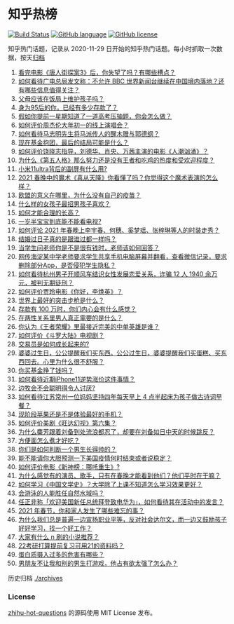 # 知乎热榜
[![Build Status](https://github.com/ToWeLong/zhihu-hot-questions/workflows/CI/badge.svg)](https://github.com/ToWeLong/zhihu-hot-questions/actions)
[![GitHub language](https://img.shields.io/badge/language-golang-orange.svg)](https://golang.org/)
[![GitHub license](https://img.shields.io/github/license/ToWeLong/zhihu-hot-questions)](https://github.com/ToWeLong/zhihu-hot-questions/blob/main/LICENSE)

知乎热门话题，记录从 2020-11-29 日开始的知乎热门话题。每小时抓取一次数据，按天[归档](./archives)

<!-- BEGIN -->

1. [看完电影《唐人街探案3》后，你失望了吗？有哪些槽点？](https://www.zhihu.com/question/442574355)
1. [如何看待广电总局发文称：不允许 BBC 世界新闻台继续在中国境内落地？还有哪些信息值得关注？](https://www.zhihu.com/question/444040251)
1. [父母应该在饭局上维护孩子吗？](https://www.zhihu.com/question/419829368)
1. [身为95后的你，已经有多少存款了？](https://www.zhihu.com/question/394458863)
1. [假如你提前一星期知道了一道高考压轴题，你会怎么做？](https://www.zhihu.com/question/441336497)
1. [如何评价周杰伦大年初一的线上演唱会？](https://www.zhihu.com/question/444107810)
1. [如何看待马志明先生将马派传人的醒木赠与郭德纲？](https://www.zhihu.com/question/443856454)
1. [现在基金抱团，最后的结局可能是什么？](https://www.zhihu.com/question/438846560)
1. [如何评价饶晓志指导，刘德华、肖央、万茜主演的电影《人潮汹涌》？](https://www.zhihu.com/question/443661027)
1. [为什么《第五人格》那么努力还是没有王者和吃鸡的热度和受欢迎程度？](https://www.zhihu.com/question/443133445)
1. [小米11ultra背后的副屏有什么用?](https://www.zhihu.com/question/444063750)
1. [2021 春晚中的魔术《喜从天降》你看懂了吗？你觉得这个魔术表演的怎么样？](https://www.zhihu.com/question/444004747)
1. [欧盟的意义在哪里，为什么没有自己的疫苗？](https://www.zhihu.com/question/443258181)
1. [什么样的女孩子最招男孩子喜欢？](https://www.zhihu.com/question/356308668)
1. [如何才能合理的长高？](https://www.zhihu.com/question/441645089)
1. [一岁半宝宝到底能不能看电视?](https://www.zhihu.com/question/429733442)
1. [如何评论 2021 年春晚上李宇春、何穗、奚梦瑶、张梓琳等人的时装走秀？](https://www.zhihu.com/question/443978501)
1. [结婚过日子真的是跟谁过都一样吗？](https://www.zhihu.com/question/434106172)
1. [当学生问老师你是不是很有钱时，老师该如何回答？](https://www.zhihu.com/question/438305748)
1. [网传海淀某中学老师要求学生共享手机电脑屏幕并翻看，查看微信记录，要求删除部分App，是否侵犯学生隐私？](https://www.zhihu.com/question/444116899)
1. [如何看待杭州男子开顺风车结识女性发展恋爱关系，诈骗 12 人 1940 余万元，被判无期徒刑？](https://www.zhihu.com/question/443917776)
1. [如何评价贾玲电影《你好，李焕英》？](https://www.zhihu.com/question/350520117)
1. [世界上最好的突击步枪是什么？](https://www.zhihu.com/question/443302547)
1. [存款有 100 万时，你们内心会有什么感觉？](https://www.zhihu.com/question/435393939)
1. [在两性关系里男人真正需要的是什么？](https://www.zhihu.com/question/319606888)
1. [你认为《王者荣耀》里最接近完美的中单英雄是谁？](https://www.zhihu.com/question/441413465)
1. [如何评价《斗罗大陆》电视剧？](https://www.zhihu.com/question/318906674)
1. [交易员是如何成长起来的?](https://www.zhihu.com/question/440700960)
1. [婆婆过生日，公公提醒我们买东西。公公过生日，婆婆提醒我们买蛋糕、买东西回去。心里为什么很不舒服？](https://www.zhihu.com/question/308825931)
1. [你买基金挣了钱吗？](https://www.zhihu.com/question/410574473)
1. [如何看待近期iPhone11逆势涨价这件事情？](https://www.zhihu.com/question/439628528)
1. [边牧会不会聪明得令人讨厌?](https://www.zhihu.com/question/393601336)
1. [如何看待江苏常州一位妈妈坚持四年每天早上 4 点半起床为孩子做古诗词早餐？](https://www.zhihu.com/question/443470170)
1. [现阶段苹果还是不是体验最好的手机？](https://www.zhihu.com/question/321893207)
1. [如何评价美剧《旺达幻视》第六集？](https://www.zhihu.com/question/444083641)
1. [为什么麋芳跟着刘备到处流浪都忍了，却要在刘备如日中天的时候跳反？](https://www.zhihu.com/question/48173294)
1. [方便面怎么煮才好吃？](https://www.zhihu.com/question/286332661)
1. [你们是如何判断一个男生长得帅的？](https://www.zhihu.com/question/354316660)
1. [能不能请你大胆预测一下美国疫情何时结束或者说稳定？](https://www.zhihu.com/question/440957753)
1. [如何评价电影《新神榜：哪吒重生》?](https://www.zhihu.com/question/392105090)
1. [为什么感觉有的演员、歌手，只有在春晚才能看到他们？他们平时在干嘛？](https://www.zhihu.com/question/444006435)
1. [如何学习《中国文学史》？大学除了上课不知道怎么学习效果更好？](https://www.zhihu.com/question/57550464)
1. [会游泳的人能胜任自然水域吗？](https://www.zhihu.com/question/308185916)
1. [任正非称「欢迎美国新任总统拜登致电华为」，如何看待其在活动中的发言？](https://www.zhihu.com/question/443750066)
1. [2021 年春节，你和家人发生了哪些难忘的事？](https://www.zhihu.com/question/443338612)
1. [为什么我们总是普遍一边宣扬职业平等，反对社会达尔文，而一边又鼓励孩子好好学习，找一个好工作？](https://www.zhihu.com/question/443552685)
1. [大家有什么 n 刷的小说推荐？](https://www.zhihu.com/question/375441680)
1. [22考研打算提前复习可用21的资料吗？](https://www.zhihu.com/question/413052247)
1. [蛋白质摄入过多的危害有哪些？](https://www.zhihu.com/question/422316054)
1. [男朋友不让我和别的男生打游戏，他占有欲太强了怎么办？](https://www.zhihu.com/question/407902269)

<!-- END -->

历史归档 [./archives](./archives)


### License
[zhihu-hot-questions](https://github.com/towelong/zhihu-hot-questions) 的源码使用 MIT License 发布。